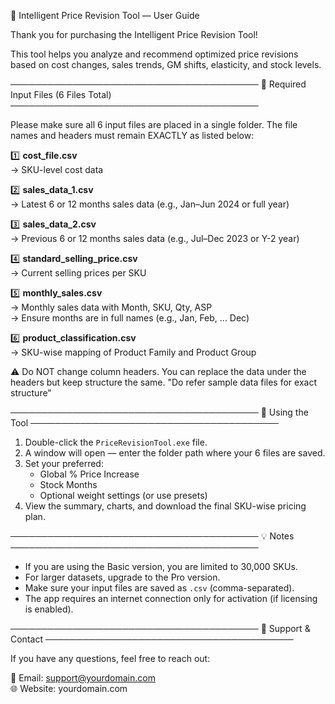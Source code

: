 📘 Intelligent Price Revision Tool — User Guide

Thank you for purchasing the Intelligent Price Revision Tool!

This tool helps you analyze and recommend optimized price revisions based on cost changes, sales trends, GM shifts, elasticity, and stock levels.

────────────────────────────────────────
📂 Required Input Files (6 Files Total)
────────────────────────────────────────

Please make sure all 6 input files are placed in a single folder. The file names and headers must remain EXACTLY as listed below:

1️⃣ **cost_file.csv**  
→ SKU-level cost data

2️⃣ **sales_data_1.csv**  
→ Latest 6 or 12 months sales data (e.g., Jan–Jun 2024 or full year)

3️⃣ **sales_data_2.csv**  
→ Previous 6 or 12 months sales data (e.g., Jul–Dec 2023 or Y-2 year)

4️⃣ **standard_selling_price.csv**  
→ Current selling prices per SKU

5️⃣ **monthly_sales.csv**  
→ Monthly sales data with Month, SKU, Qty, ASP  
→ Ensure months are in full names (e.g., Jan, Feb, ... Dec)

6️⃣ **product_classification.csv**  
→ SKU-wise mapping of Product Family and Product Group

⚠️ Do NOT change column headers. You can replace the data under the headers but keep structure the same.
"Do refer sample data files for exact structure"

────────────────────────────────────────
📝 Using the Tool
────────────────────────────────────────

1. Double-click the `PriceRevisionTool.exe` file.
2. A window will open — enter the folder path where your 6 files are saved.
3. Set your preferred:
   - Global % Price Increase
   - Stock Months
   - Optional weight settings (or use presets)
4. View the summary, charts, and download the final SKU-wise pricing plan.

────────────────────────────────────────
💡 Notes
────────────────────────────────────────

- If you are using the Basic version, you are limited to 30,000 SKUs.
- For larger datasets, upgrade to the Pro version.
- Make sure your input files are saved as `.csv` (comma-separated).
- The app requires an internet connection only for activation (if licensing is enabled).

────────────────────────────────────────
📩 Support & Contact
────────────────────────────────────────

If you have any questions, feel free to reach out:

📧 Email: support@yourdomain.com  
🌐 Website: yourdomain.com  
